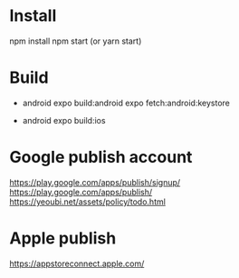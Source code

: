 # Install
npm install
npm start (or yarn start)

# Build
* android
expo build:android
expo fetch:android:keystore

* android
expo build:ios

# Google publish account
https://play.google.com/apps/publish/signup/
https://play.google.com/apps/publish/
https://yeoubi.net/assets/policy/todo.html

# Apple publish
https://appstoreconnect.apple.com/